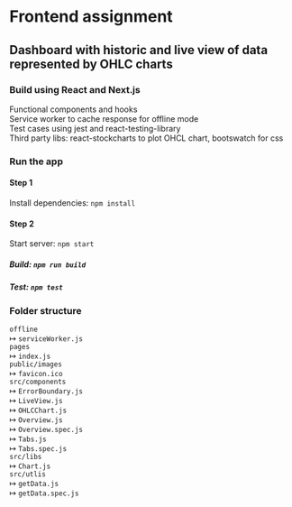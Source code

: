 # Frontend assignment
## Dashboard with historic and live view of data represented by OHLC charts
### Build using React and Next.js

Functional components and hooks  
Service worker to cache response for offline mode  
Test cases using jest and react-testing-library  
Third party libs: react-stockcharts to plot OHCL chart, bootswatch for css

### Run the app
#### Step 1
Install dependencies: `npm install`
#### Step 2
Start server: `npm start`
##### Build: `npm run build`
##### Test: `npm test`

### Folder structure
`offline`  
 &#x21A6; `serviceWorker.js`  
`pages`  
 &#x21A6; `index.js`  
`public/images`  
 &#x21A6; `favicon.ico`  
`src/components`  
 &#x21A6; `ErrorBoundary.js`  
 &#x21A6; `LiveView.js`  
 &#x21A6; `OHLCChart.js`  
 &#x21A6; `Overview.js`  
 &#x21A6; `Overview.spec.js`  
 &#x21A6; `Tabs.js`  
 &#x21A6; `Tabs.spec.js`  
`src/libs`  
 &#x21A6; `Chart.js`  
`src/utlis`  
 &#x21A6; `getData.js`  
 &#x21A6; `getData.spec.js` 

